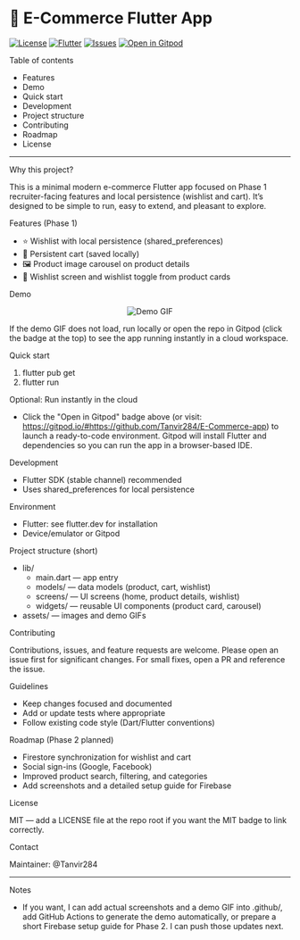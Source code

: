# 🌟  E-Commerce Flutter App

[![License](https://img.shields.io/badge/license-MIT-007ec6.svg)](./LICENSE)
[![Flutter](https://img.shields.io/badge/Flutter-%5E3.0-blue?logo=flutter)](https://flutter.dev)
[![Issues](https://img.shields.io/github/issues/Tanvir284/E-Commerce-app)](https://github.com/Tanvir284/E-Commerce-app/issues)
[![Open in Gitpod](https://img.shields.io/badge/Open%20in-Gitpod-04BE2A?logo=gitpod)](https://gitpod.io/#https://github.com/Tanvir284/E-Commerce-app)



Table of contents
- Features
- Demo
- Quick start
- Development
- Project structure
- Contributing
- Roadmap
- License

----

Why this project?

This is a minimal modern e-commerce Flutter app focused on Phase 1 recruiter-facing features and local persistence (wishlist and cart). It’s designed to be simple to run, easy to extend, and pleasant to explore.

Features (Phase 1)
- ⭐ Wishlist with local persistence (shared_preferences)
- 🛒 Persistent cart (saved locally)
- 🖼️ Product image carousel on product details
- 💖 Wishlist screen and wishlist toggle from product cards

Demo

<center>

![Demo GIF](https://raw.githubusercontent.com/Tanvir284/E-Commerce-app/main/.github/demo.gif)

</center>

If the demo GIF does not load, run locally or open the repo in Gitpod (click the badge at the top) to see the app running instantly in a cloud workspace.

Quick start

1. flutter pub get
2. flutter run

Optional: Run instantly in the cloud

- Click the "Open in Gitpod" badge above (or visit: https://gitpod.io/#https://github.com/Tanvir284/E-Commerce-app) to launch a ready-to-code environment. Gitpod will install Flutter and dependencies so you can run the app in a browser-based IDE.

Development

- Flutter SDK (stable channel) recommended
- Uses shared_preferences for local persistence

Environment

- Flutter: see flutter.dev for installation
- Device/emulator or Gitpod

Project structure (short)
- lib/
  - main.dart — app entry
  - models/ — data models (product, cart, wishlist)
  - screens/ — UI screens (home, product details, wishlist)
  - widgets/ — reusable UI components (product card, carousel)
- assets/ — images and demo GIFs

Contributing

Contributions, issues, and feature requests are welcome. Please open an issue first for significant changes. For small fixes, open a PR and reference the issue.

Guidelines
- Keep changes focused and documented
- Add or update tests where appropriate
- Follow existing code style (Dart/Flutter conventions)

Roadmap (Phase 2 planned)
- Firestore synchronization for wishlist and cart
- Social sign-ins (Google, Facebook)
- Improved product search, filtering, and categories
- Add screenshots and a detailed setup guide for Firebase

License

MIT — add a LICENSE file at the repo root if you want the MIT badge to link correctly.

Contact

Maintainer: @Tanvir284

----

Notes
- If you want, I can add actual screenshots and a demo GIF into .github/, add GitHub Actions to generate the demo automatically, or prepare a short Firebase setup guide for Phase 2. I can push those updates next.
